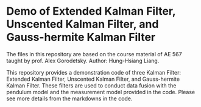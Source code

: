 # Demo of Extended Kalman Filter, Unscented Kalman Filter, and Gauss-hermite Kalman Filter
The files in this repository are based on the course material of AE 567 taught by prof. Alex Gorodetsky. Author: Hung-Hsiang Liang.

This repository provides a demonstration code of three Kalman Filter: Extended Kalman Filter, Unscented Kalman Filter, and Gauss-hermite Kalman Filter. These filters are used to conduct data fusion with the pendulum model and the measurement model provided in the code. Please see more details from the markdowns in the code.
